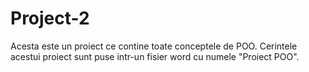 # Project-2
Acesta este un proiect ce contine toate conceptele de POO. Cerintele acestui proiect sunt puse intr-un fisier word cu numele "Proiect POO".
